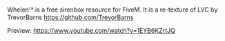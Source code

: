 Whelenᵀˣ is a free sirenbox resource for FiveM. It is a re-texture of LVC by TrevorBarns https://github.com/TrevorBarns

Preview: https://www.youtube.com/watch?v=1EYB6KZrtJQ
